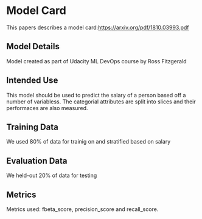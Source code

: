 # Model Card
This papers describes a model card:https://arxiv.org/pdf/1810.03993.pdf

## Model Details
Model created as part of Udacity ML DevOps course by Ross Fitzgerald

## Intended Use
This model should be used to predict the salary of a person based off a number of variabless. The categorial attributes are split into slices and their performaces are also measured.

## Training Data
We used 80% of data for trainig on and stratified based on salary

## Evaluation Data
We held-out 20% of data for testing

## Metrics
Metrics used: fbeta_score, precision_score and recall_score.


